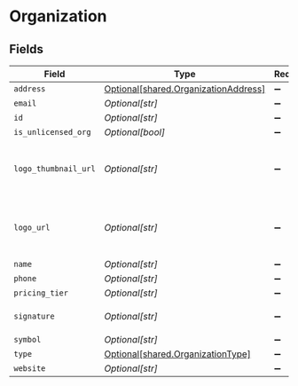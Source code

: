 # Organization


## Fields

| Field                                                                                     | Type                                                                                      | Required                                                                                  | Description                                                                               | Example                                                                                   |
| ----------------------------------------------------------------------------------------- | ----------------------------------------------------------------------------------------- | ----------------------------------------------------------------------------------------- | ----------------------------------------------------------------------------------------- | ----------------------------------------------------------------------------------------- |
| `address`                                                                                 | [Optional[shared.OrganizationAddress]](undefined/models/shared/organizationaddress.md)    | :heavy_minus_sign:                                                                        | N/A                                                                                       |                                                                                           |
| `email`                                                                                   | *Optional[str]*                                                                           | :heavy_minus_sign:                                                                        | N/A                                                                                       | someone@epilot.cloud                                                                      |
| `id`                                                                                      | *Optional[str]*                                                                           | :heavy_minus_sign:                                                                        | N/A                                                                                       |                                                                                           |
| `is_unlicensed_org`                                                                       | *Optional[bool]*                                                                          | :heavy_minus_sign:                                                                        | N/A                                                                                       | false                                                                                     |
| `logo_thumbnail_url`                                                                      | *Optional[str]*                                                                           | :heavy_minus_sign:                                                                        | N/A                                                                                       | https://epilot-playground-organization-data.s3.eu-central-1.amazonaws.com/epilot-logo.png |
| `logo_url`                                                                                | *Optional[str]*                                                                           | :heavy_minus_sign:                                                                        | N/A                                                                                       | https://epilot-playground-organization-data.s3.eu-central-1.amazonaws.com/epilot-logo.png |
| `name`                                                                                    | *Optional[str]*                                                                           | :heavy_minus_sign:                                                                        | N/A                                                                                       | Epilot                                                                                    |
| `phone`                                                                                   | *Optional[str]*                                                                           | :heavy_minus_sign:                                                                        | N/A                                                                                       | 49123123123                                                                               |
| `pricing_tier`                                                                            | *Optional[str]*                                                                           | :heavy_minus_sign:                                                                        | N/A                                                                                       | professional                                                                              |
| `signature`                                                                               | *Optional[str]*                                                                           | :heavy_minus_sign:                                                                        | N/A                                                                                       | <p>Thanks</p>                                                                             |
| `symbol`                                                                                  | *Optional[str]*                                                                           | :heavy_minus_sign:                                                                        | N/A                                                                                       | EPI                                                                                       |
| `type`                                                                                    | [Optional[shared.OrganizationType]](undefined/models/shared/organizationtype.md)          | :heavy_minus_sign:                                                                        | N/A                                                                                       |                                                                                           |
| `website`                                                                                 | *Optional[str]*                                                                           | :heavy_minus_sign:                                                                        | N/A                                                                                       | https://epilot.cloud                                                                      |